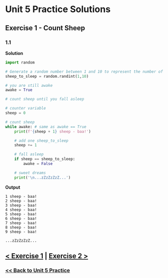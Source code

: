 # Unit 5 Practice Solutions

## Exercise 1 - Count Sheep

### **1.1**

**Solution**

```python
import random

# Generate a random number between 1 and 10 to represent the number of sheep needed to fall asleep.
sheep_to_sleep = random.randint(1,10)

# you are still awake
awake = True

# count sheep until you fall asleep

# counter variable
sheep = 0

# count sheep
while awake: # same as awake == True
    print(f'{sheep + 1} sheep - baa!')

    # add one sheep_to_sleep
    sheep += 1

    # fall asleep
    if sheep == sheep_to_sleep:
        awake = False

    # sweet dreams
    print('\n...zZzZzZzZ...')
```

**Output**

    1 sheep - baa!
    2 sheep - baa!
    3 sheep - baa!
    4 sheep - baa!
    5 sheep - baa!
    6 sheep - baa!
    7 sheep - baa!
    8 sheep - baa!
    9 sheep - baa!

    ...zZzZzZzZ...

## [< Exercise 1](../exercise_1.md) | [Exercise 2 >](../exercise_2.md)

### [<< Back to Unit 5 Practice](/practice/unit_5/)
